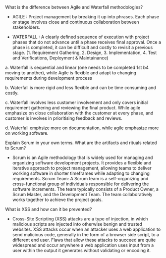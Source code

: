What is the difference between Agile and Waterfall methodologies?

- AGILE : Project management by breaking it up into phrases. Each phase or stage involves close and continuous collaboration between stakeholders.

- WATERFALL : A clearly defined sequence of execution with project phases that do not advance until a phase receives final approval. Once a phase is completed, it can be difficult and costly to revisit a previous stage. (1. Requirement Gathering, 2. Design, 3. Implementation, 4. Test and Verifications, Deployment & Maintainance)

a. Waterfall is sequential and linear (one needs to be completed 1st b4 moving to another), while Agile is flexible and adapt to changing requirements during development process

b. Waterfall is more rigid and less flexible and can be time consuming and costly.

c. Waterfall involves less customer involvement and only covers initial requirement gathering and reviewing the final product. While agile emphasize on close collaboration with the customer at every phase, and customer is involves in prioritising feedback and reviews.

d. Waterfall emphsize more on documentation, while agile emphasize more on working software.

Explain Scrum in your own terms. What are the artifacts and rituals related to Scrum?

- Scrum is an Agile methodology that is widely used for managing and organizing software development projects. It provides a flexible and iterative approach to project management, allowing teams to deliver working software in shorter timeframes while adapting to changing requirements. Scrum Team: A Scrum team is a self-organizing and cross-functional group of individuals responsible for delivering the software increments. The team typically consists of a Product Owner, a Scrum Master, and the Development Team. The team collaboratively works together to achieve the project goals.

What is XSS and how can it be prevented?

- Cross-Site Scripting (XSS) attacks are a type of injection, in which malicious scripts are injected into otherwise benign and trusted websites. XSS attacks occur when an attacker uses a web application to send malicious code, generally in the form of a browser side script, to a different end user. Flaws that allow these attacks to succeed are quite widespread and occur anywhere a web application uses input from a user within the output it generates without validating or encoding it.